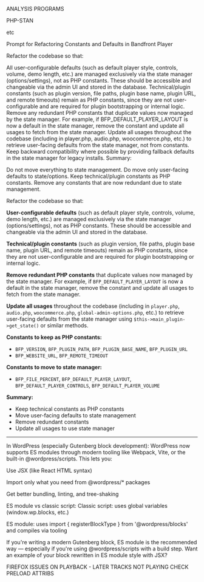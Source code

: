 

ANALYSIS PROGRAMS

PHP-STAN

etc

Prompt for Refactoring Constants and Defaults in Bandfront Player

Refactor the codebase so that:

All user-configurable defaults (such as default player style, controls, volume, demo length, etc.) are managed exclusively via the state manager (options/settings), not as PHP constants. These should be accessible and changeable via the admin UI and stored in the database.
Technical/plugin constants (such as plugin version, file paths, plugin base name, plugin URL, and remote timeouts) remain as PHP constants, since they are not user-configurable and are required for plugin bootstrapping or internal logic.
Remove any redundant PHP constants that duplicate values now managed by the state manager. For example, if BFP_DEFAULT_PLAYER_LAYOUT is now a default in the state manager, remove the constant and update all usages to fetch from the state manager.
Update all usages throughout the codebase (including in player.php, audio.php, woocommerce.php, etc.) to retrieve user-facing defaults from the state manager, not from constants.
Keep backward compatibility where possible by providing fallback defaults in the state manager for legacy installs.
Summary:

Do not move everything to state management.
Do move only user-facing defaults to state/options.
Keep technical/plugin constants as PHP constants.
Remove any constants that are now redundant due to state management.



Refactor the codebase so that:

**User-configurable defaults** (such as default player style, controls, volume, demo length, etc.) are managed exclusively via the state manager (options/settings), not as PHP constants. These should be accessible and changeable via the admin UI and stored in the database.

**Technical/plugin constants** (such as plugin version, file paths, plugin base name, plugin URL, and remote timeouts) remain as PHP constants, since they are not user-configurable and are required for plugin bootstrapping or internal logic.

**Remove redundant PHP constants** that duplicate values now managed by the state manager. For example, if `BFP_DEFAULT_PLAYER_LAYOUT` is now a default in the state manager, remove the constant and update all usages to fetch from the state manager.

**Update all usages** throughout the codebase (including in `player.php`, `audio.php`, `woocommerce.php`, `global-admin-options.php`, etc.) to retrieve user-facing defaults from the state manager using `$this->main_plugin->get_state()` or similar methods.

**Constants to keep as PHP constants:**
- `BFP_VERSION`, `BFP_PLUGIN_PATH`, `BFP_PLUGIN_BASE_NAME`, `BFP_PLUGIN_URL`
- `BFP_WEBSITE_URL`, `BFP_REMOTE_TIMEOUT`

**Constants to move to state manager:**
- `BFP_FILE_PERCENT`, `BFP_DEFAULT_PLAYER_LAYOUT`, `BFP_DEFAULT_PLAYER_CONTROLS`, `BFP_DEFAULT_PLAYER_VOLUME`

**Summary:**
- Keep technical constants as PHP constants
- Move user-facing defaults to state management  
- Remove redundant constants
- Update all usages to use state manager








-----


In WordPress (especially Gutenberg block development):
WordPress now supports ES modules through modern tooling like Webpack, Vite, or the built-in @wordpress/scripts. This lets you:

Use JSX (like React HTML syntax)

Import only what you need from @wordpress/* packages

Get better bundling, linting, and tree-shaking

ES module vs classic script:
Classic script: uses global variables (window.wp.blocks, etc.)

ES module: uses import { registerBlockType } from '@wordpress/blocks' and compiles via tooling

If you're writing a modern Gutenberg block, ES module is the recommended way — especially if you're using @wordpress/scripts with a build step. Want an example of your block rewritten in ES module style with JSX?




FIREFOX ISSUES ON PLAYBACK - LATER TRACKS NOT PLAYING
CHECK PRELOAD ATTRIBS

<audio preload="metadata">  <!-- Firefox might interpret this aggressively -->
<audio preload="none">      <!-- Better for limiting preload -->

